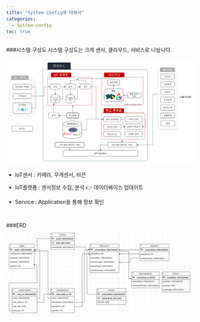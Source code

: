 ```yaml
---
title: "System-Config에 대해서"
categories:
  - System-config
toc: true
---
```


###시스템 구성도
시스템 구성도는 크게 센서, 클라우드, 서비스로 나뉩니다.  

![sys1](/assets/images/sys1.png)

- IoT센서 : 카메라, 무게센서, 비콘 

- IoT플랫폼 : 센서정보 수집, 분석 :point_right: 데이터베이스 업데이트

- Service : Application을 통해 정보 확인
<br>

###ERD
![erd1](/assets/images/erd1.png)

